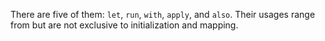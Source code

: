 There are five of them: ```let```, ```run```, ```with```, ```apply```, and ```also```. Their usages range from but are not exclusive to initialization and mapping.
